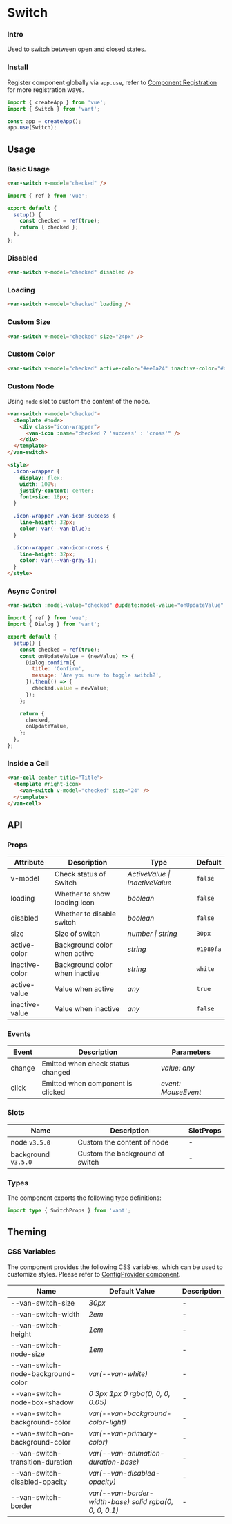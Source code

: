 # Switch

### Intro

Used to switch between open and closed states.

### Install

Register component globally via `app.use`, refer to [Component Registration](#/en-US/advanced-usage#zu-jian-zhu-ce) for more registration ways.

```js
import { createApp } from 'vue';
import { Switch } from 'vant';

const app = createApp();
app.use(Switch);
```

## Usage

### Basic Usage

```html
<van-switch v-model="checked" />
```

```js
import { ref } from 'vue';

export default {
  setup() {
    const checked = ref(true);
    return { checked };
  },
};
```

### Disabled

```html
<van-switch v-model="checked" disabled />
```

### Loading

```html
<van-switch v-model="checked" loading />
```

### Custom Size

```html
<van-switch v-model="checked" size="24px" />
```

### Custom Color

```html
<van-switch v-model="checked" active-color="#ee0a24" inactive-color="#dcdee0" />
```

### Custom Node

Using `node` slot to custom the content of the node.

```html
<van-switch v-model="checked">
  <template #node>
    <div class="icon-wrapper">
      <van-icon :name="checked ? 'success' : 'cross'" />
    </div>
  </template>
</van-switch>

<style>
  .icon-wrapper {
    display: flex;
    width: 100%;
    justify-content: center;
    font-size: 18px;
  }

  .icon-wrapper .van-icon-success {
    line-height: 32px;
    color: var(--van-blue);
  }

  .icon-wrapper .van-icon-cross {
    line-height: 32px;
    color: var(--van-gray-5);
  }
</style>
```

### Async Control

```html
<van-switch :model-value="checked" @update:model-value="onUpdateValue" />
```

```js
import { ref } from 'vue';
import { Dialog } from 'vant';

export default {
  setup() {
    const checked = ref(true);
    const onUpdateValue = (newValue) => {
      Dialog.confirm({
        title: 'Confirm',
        message: 'Are you sure to toggle switch?',
      }).then(() => {
        checked.value = newValue;
      });
    };

    return {
      checked,
      onUpdateValue,
    };
  },
};
```

### Inside a Cell

```html
<van-cell center title="Title">
  <template #right-icon>
    <van-switch v-model="checked" size="24" />
  </template>
</van-cell>
```

## API

### Props

| Attribute | Description | Type | Default |
| --- | --- | --- | --- |
| v-model | Check status of Switch | _ActiveValue \| InactiveValue_ | `false` |
| loading | Whether to show loading icon | _boolean_ | `false` |
| disabled | Whether to disable switch | _boolean_ | `false` |
| size | Size of switch | _number \| string_ | `30px` |
| active-color | Background color when active | _string_ | `#1989fa` |
| inactive-color | Background color when inactive | _string_ | `white` |
| active-value | Value when active | _any_ | `true` |
| inactive-value | Value when inactive | _any_ | `false` |

### Events

| Event  | Description                       | Parameters          |
| ------ | --------------------------------- | ------------------- |
| change | Emitted when check status changed | _value: any_        |
| click  | Emitted when component is clicked | _event: MouseEvent_ |

### Slots

| Name                | Description                     | SlotProps |
| ------------------- | ------------------------------- | --------- |
| node `v3.5.0`       | Custom the content of node      | -         |
| background `v3.5.0` | Custom the background of switch | -         |

### Types

The component exports the following type definitions:

```ts
import type { SwitchProps } from 'vant';
```

## Theming

### CSS Variables

The component provides the following CSS variables, which can be used to customize styles. Please refer to [ConfigProvider component](#/en-US/config-provider).

| Name | Default Value | Description |
| --- | --- | --- |
| --van-switch-size | _30px_ | - |
| --van-switch-width | _2em_ | - |
| --van-switch-height | _1em_ | - |
| --van-switch-node-size | _1em_ | - |
| --van-switch-node-background-color | _var(--van-white)_ | - |
| --van-switch-node-box-shadow | _0 3px 1px 0 rgba(0, 0, 0, 0.05)_ | - |
| --van-switch-background-color | _var(--van-background-color-light)_ | - |
| --van-switch-on-background-color | _var(--van-primary-color)_ | - |
| --van-switch-transition-duration | _var(--van-animation-duration-base)_ | - |
| --van-switch-disabled-opacity | _var(--van-disabled-opacity)_ | - |
| --van-switch-border | _var(--van-border-width-base) solid rgba(0, 0, 0, 0.1)_ | - |
